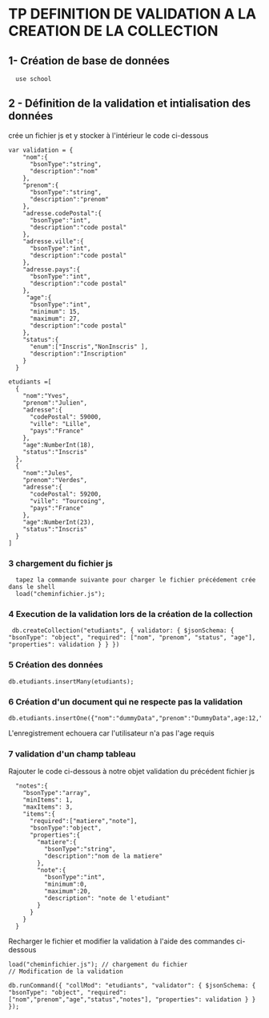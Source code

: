 # TP DEFINITION DE VALIDATION A LA CREATION DE LA COLLECTION

## 1- Création de base de données

````
  use school
````

## 2 - Définition de la validation et intialisation des données
crée un fichier js et y stocker à l'intérieur le code ci-dessous
````
var validation = {
    "nom":{
      "bsonType":"string",
      "description":"nom"
    },
    "prenom":{
      "bsonType":"string",
      "description":"prenom"
    },
    "adresse.codePostal":{
      "bsonType":"int",
      "description":"code postal"
    },
    "adresse.ville":{
      "bsonType":"int",
      "description":"code postal"
    },
    "adresse.pays":{
      "bsonType":"int",
      "description":"code postal"
    },
     "age":{
      "bsonType":"int",
      "minimum": 15,
      "maximum": 27,
      "description":"code postal"
    },
    "status":{
      "enum":["Inscris","NonInscris" ],
      "description":"Inscription"
    }
  }

etudiants =[
  {
    "nom":"Yves",
    "prenom":"Julien",
    "adresse":{
      "codePostal": 59000,
      "ville": "Lille",
      "pays":"France"
    },
    "age":NumberInt(18),
    "status":"Inscris"
  },
  {
    "nom":"Jules",
    "prenom":"Verdes",
    "adresse":{
      "codePostal": 59200,
      "ville": "Tourcoing",
      "pays":"France"
    },
    "age":NumberInt(23),
    "status":"Inscris"
  }
]
`````
### 3 chargement du fichier js
````
  tapez la commande suivante pour charger le fichier précédement crée dans le shell
  load("cheminfichier.js");
````
### 4 Execution de la validation lors de la création de la collection

````
 db.createCollection("etudiants", { validator: { $jsonSchema: { "bsonType": "object", "required": ["nom", "prenom", "status", "age"], "properties": validation } } })
````

### 5 Création des données

````
db.etudiants.insertMany(etudiants);
````

### 6 Création d'un document qui ne respecte pas la validation
`````
db.etudiants.insertOne({"nom":"dummyData","prenom":"DummyData",age:12,"status":"Inscris"})

``````
L'enregistrement echouera car l'utilisateur n'a pas l'age requis

### 7 validation d'un champ tableau

Rajouter le code ci-dessous à notre objet validation du précédent fichier js
`````
  "notes":{
    "bsonType":"array",
    "minItems": 1,
    "maxItems": 3,
    "items":{
      "required":["matiere","note"],
      "bsonType":"object",
      "properties":{
        "matiere":{
          "bsonType":"string",
          "description":"nom de la matiere"
        },
        "note":{
          "bsonType":"int",
          "minimum":0,
          "maximum":20,
          "description": "note de l'etudiant" 
        }
      }
    }
  }

`````
Recharger le fichier et modifier la validation à l'aide des commandes ci-dessous
`````
load("cheminfichier.js"); // chargement du fichier
// Modification de la validation

db.runCommand({ "collMod": "etudiants", "validator": { $jsonSchema: { "bsonType": "object", "required": ["nom","prenom","age","status","notes"], "properties": validation } } });

``````
